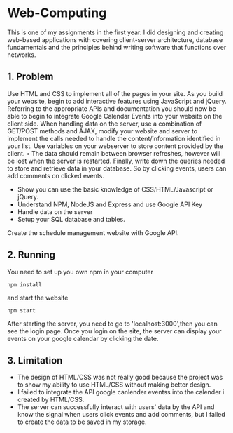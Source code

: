 # Web-Computing

This is one of my assignments in the first year. I did designing and creating web-based applications with covering client-server architecture, database fundamentals and the principles behind writing software that functions over networks.

## 1. Problem

Use HTML and CSS to implement all of the pages in your site. 
As you build your website, begin to add interactive features using JavaScript and jQuery. 
Referring to the appropriate APIs and documentation you should now be able to begin to integrate Google Calendar Events into your website on the client side.
When handling data on the server, use a combination of GET/POST methods and AJAX, modify your website and server to implement the calls needed to handle the content/information identified in your list. Use variables on your webserver to store content provided by the client. ◦ The data should remain between browser refreshes, however will be lost when the server is restarted.
Finally, write down the queries needed to store and retrieve data in your database. So by clicking events, users can add comments on clicked events.


* Show you can use the basic knowledge of CSS/HTML/Javascript or jQuery.
* Understand NPM, NodeJS and Express and use Google API Key
* Handle data on the server
* Setup your SQL database and tables.

Create the schedule management website with Google API.

## 2. Running

You need to set up you own npm in your computer

```
npm install
```

and start the website

```
npm start
```

After starting the server, you need to go to 'localhost:3000',then you can see the login page.
Once you login on the site, the server can display your events on your google calendar by clicking the date.




## 3. Limitation

* The design of HTML/CSS was not really good because the project was to show my ability to use HTML/CSS without making better design.
* I failed to integrate the API google canlender eventss into the calender i created by HTML/CSS.
* The server can successfully interact with users' data by the API and know the signal when users click events and add comments, but I failed to create the data to be saved in my storage.

